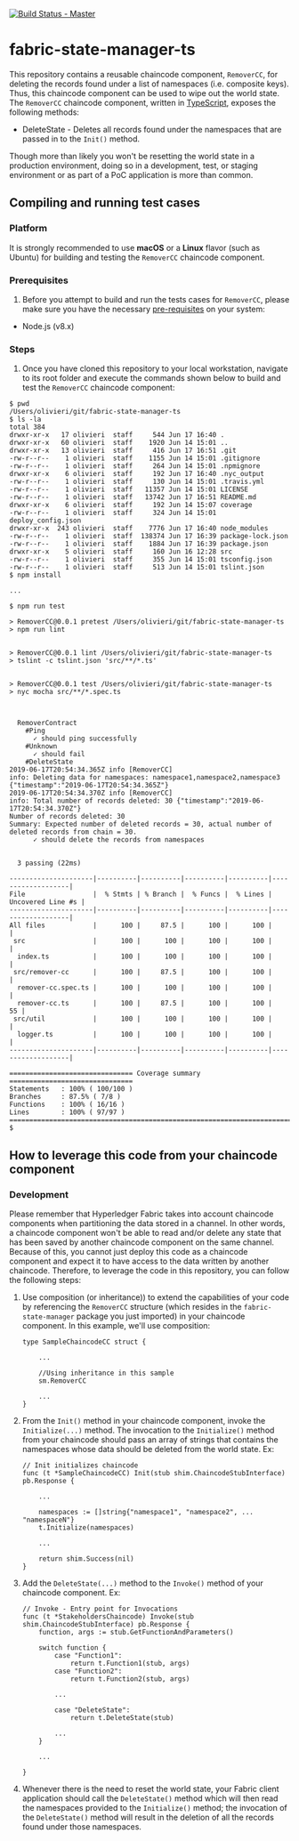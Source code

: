 [![Build Status - Master](https://travis-ci.org/rolivieri/fabric-state-manager-ts.svg?branch=master)](https://travis-ci.org/rolivieri/fabric-state-manager-ts/builds)

# fabric-state-manager-ts

This repository contains a reusable chaincode component, `RemoverCC`, for deleting the records found under a list of namespaces (i.e. composite keys). Thus, this chaincode component can be used to wipe out the world state. The `RemoverCC` chaincode component, written in [TypeScript](https://www.typescriptlang.org/), exposes the following methods:

 - DeleteState - Deletes all records found under the namespaces that are passed in to the `Init()` method.

Though more than likely you won't be resetting the world state in a production environment, doing so in a development, test, or staging environment or as part of a PoC application is more than common.

## Compiling and running test cases

### Platform
It is strongly recommended to use **macOS** or a **Linux** flavor (such as Ubuntu) for building and testing the `RemoverCC` chaincode component.

### Prerequisites
1) Before you attempt to build and run the tests cases for `RemoverCC`, please make sure you have the necessary [pre-requisites](https://hyperledger-fabric.readthedocs.io/en/release-1.4/prereqs.html) on your system:

* Node.js (v8.x)

### Steps
1) Once you have cloned this repository to your local workstation, navigate to its root folder and execute the commands shown below to build and test the `RemoverCC` chaincode component:

```
$ pwd
/Users/olivieri/git/fabric-state-manager-ts
$ ls -la
total 384
drwxr-xr-x   17 olivieri  staff     544 Jun 17 16:40 .
drwxr-xr-x   60 olivieri  staff    1920 Jun 14 15:01 ..
drwxr-xr-x   13 olivieri  staff     416 Jun 17 16:51 .git
-rw-r--r--    1 olivieri  staff    1155 Jun 14 15:01 .gitignore
-rw-r--r--    1 olivieri  staff     264 Jun 14 15:01 .npmignore
drwxr-xr-x    6 olivieri  staff     192 Jun 17 16:40 .nyc_output
-rw-r--r--    1 olivieri  staff     130 Jun 14 15:01 .travis.yml
-rw-r--r--    1 olivieri  staff   11357 Jun 14 15:01 LICENSE
-rw-r--r--    1 olivieri  staff   13742 Jun 17 16:51 README.md
drwxr-xr-x    6 olivieri  staff     192 Jun 14 15:07 coverage
-rw-r--r--    1 olivieri  staff     324 Jun 14 15:01 deploy_config.json
drwxr-xr-x  243 olivieri  staff    7776 Jun 17 16:40 node_modules
-rw-r--r--    1 olivieri  staff  138374 Jun 17 16:39 package-lock.json
-rw-r--r--    1 olivieri  staff    1884 Jun 17 16:39 package.json
drwxr-xr-x    5 olivieri  staff     160 Jun 16 12:28 src
-rw-r--r--    1 olivieri  staff     355 Jun 14 15:01 tsconfig.json
-rw-r--r--    1 olivieri  staff     513 Jun 14 15:01 tslint.json
$ npm install

...

$ npm run test

> RemoverCC@0.0.1 pretest /Users/olivieri/git/fabric-state-manager-ts
> npm run lint


> RemoverCC@0.0.1 lint /Users/olivieri/git/fabric-state-manager-ts
> tslint -c tslint.json 'src/**/*.ts'


> RemoverCC@0.0.1 test /Users/olivieri/git/fabric-state-manager-ts
> nyc mocha src/**/*.spec.ts



  RemoverContract
    #Ping
      ✓ should ping successfully
    #Unknown
      ✓ should fail
    #DeleteState
2019-06-17T20:54:34.365Z info [RemoverCC]                                         info: Deleting data for namespaces: namespace1,namespace2,namespace3 {"timestamp":"2019-06-17T20:54:34.365Z"}
2019-06-17T20:54:34.370Z info [RemoverCC]                                         info: Total number of records deleted: 30 {"timestamp":"2019-06-17T20:54:34.370Z"}
Number of records deleted: 30
Summary: Expected number of deleted records = 30, actual number of deleted records from chain = 30.
      ✓ should delete the records from namespaces


  3 passing (22ms)

---------------------|----------|----------|----------|----------|-------------------|
File                 |  % Stmts | % Branch |  % Funcs |  % Lines | Uncovered Line #s |
---------------------|----------|----------|----------|----------|-------------------|
All files            |      100 |     87.5 |      100 |      100 |                   |
 src                 |      100 |      100 |      100 |      100 |                   |
  index.ts           |      100 |      100 |      100 |      100 |                   |
 src/remover-cc      |      100 |     87.5 |      100 |      100 |                   |
  remover-cc.spec.ts |      100 |      100 |      100 |      100 |                   |
  remover-cc.ts      |      100 |     87.5 |      100 |      100 |                55 |
 src/util            |      100 |      100 |      100 |      100 |                   |
  logger.ts          |      100 |      100 |      100 |      100 |                   |
---------------------|----------|----------|----------|----------|-------------------|

=============================== Coverage summary ===============================
Statements   : 100% ( 100/100 )
Branches     : 87.5% ( 7/8 )
Functions    : 100% ( 16/16 )
Lines        : 100% ( 97/97 )
================================================================================
$  
```

## How to leverage this code from your chaincode component
### Development
Please remember that Hyperledger Fabric takes into account chaincode components when partitioning the data stored in a channel. In other words, a chaincode component won't be able to read and/or delete any state that has been saved by another chaincode component on the same channel. Because of this, you cannot just deploy this code as a chaincode component and expect it to have access to the data written by another chaincode. Therefore, to leverage the code in this repository, you can follow the following steps:

1. Use composition (or inheritance)) to extend the capabilities of your code by referencing the `RemoverCC` structure (which resides in the `fabric-state-manager` package you just imported) in your chaincode component. In this example, we'll use composition:
    
    ```
    type SampleChaincodeCC struct {      

        ...

        //Using inheritance in this sample
        sm.RemoverCC

        ...    
    }
    ```

2. From the `Init()` method in your chaincode component, invoke the `Initialize(...)` method. The invocation to the `Initialize()` method from your chaincode should pass an array of strings that contains the namespaces whose data should be deleted from the world state.  Ex:

    ```
    // Init initializes chaincode
    func (t *SampleChaincodeCC) Init(stub shim.ChaincodeStubInterface) pb.Response {
	
        ...

        namespaces := []string{"namespace1", "namespace2", ... "namespaceN"}			
        t.Initialize(namespaces)

        ...

        return shim.Success(nil)
    }
    ```

3. Add the `DeleteState(...)` method to the `Invoke()` method of your chaincode component.  Ex:

    ```
    // Invoke - Entry point for Invocations
    func (t *StakeholdersChaincode) Invoke(stub shim.ChaincodeStubInterface) pb.Response {
        function, args := stub.GetFunctionAndParameters()

        switch function {
            case "Function1":
                return t.Function1(stub, args)
            case "Function2":
                return t.Function2(stub, args)
            
            ...

            case "DeleteState":		
                return t.DeleteState(stub)
            
            ...
        }

        ...

    }
    ```

4. Whenever there is the need to reset the world state, your Fabric client application should call the `DeleteState()` method which will then read the namespaces provided to the `Initialize()` method; the invocation of the `DeleteState()` method will result in the deletion of all the records found under those namespaces.
